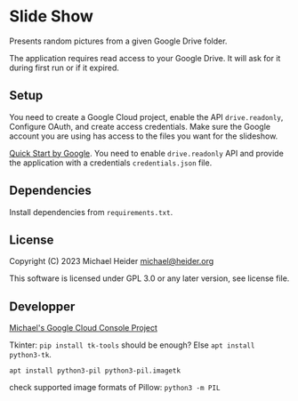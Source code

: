 # Slide Show

Presents random pictures from a given Google Drive folder.

The application requires read access to your Google Drive. It will ask for it during first run or if it expired.

## Setup

You need to create a Google Cloud project, enable the API `drive.readonly`, Configure OAuth, and create access credentials. Make sure the Google account you are using has access to the files you want for the slideshow.

[Quick Start by Google](https://developers.google.com/workspace/guides/get-started). You need to enable `drive.readonly` API and provide the application with a credentials `credentials.json` file.

## Dependencies

Install dependencies from `requirements.txt`.

## License

Copyright (C) 2023 Michael Heider michael@heider.org

This software is licensed under GPL 3.0 or any later version, see license file.

## Developper

[Michael's Google Cloud Console Project](https://console.cloud.google.com/home/dashboard?authuser=1&project=eestec-lc-zurich-slideshow&supportedpurview=project)

Tkinter: `pip install tk-tools` should be enough? Else `apt install python3-tk`.

`apt install python3-pil python3-pil.imagetk`

check supported image formats of Pillow: `python3 -m PIL`
